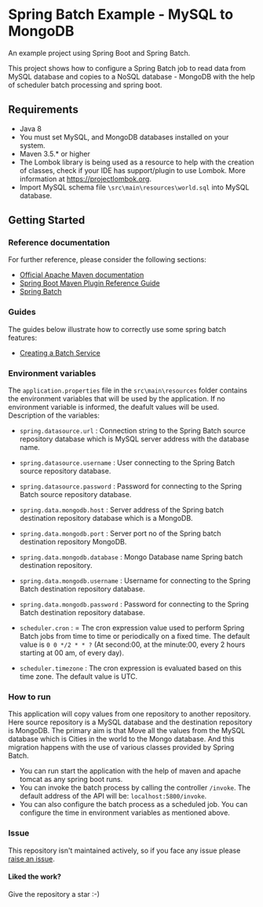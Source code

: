 # Spring Batch Example - MySQL to MongoDB 

An example project using Spring Boot and Spring Batch.

This project shows how to configure a Spring Batch job to read data from MySQL database and copies to a NoSQL database - MongoDB with the help of scheduler batch processing and spring boot.

## Requirements

* Java 8
* You must set MySQL, and MongoDB databases installed on your system.
* Maven 3.5.* or higher
* The Lombok library is being used as a resource to help with the creation of classes, check if your IDE has support/plugin to use Lombok. More information at https://projectlombok.org.
* Import MySQL schema file `\src\main\resources\world.sql` into MySQL database.

## Getting Started

### Reference documentation
For further reference, please consider the following sections:

* [Official Apache Maven documentation](https://maven.apache.org/guides/index.html)
* [Spring Boot Maven Plugin Reference Guide](https://docs.spring.io/spring-boot/docs/2.2.1.RELEASE/maven-plugin/)
* [Spring Batch](https://docs.spring.io/spring-boot/docs/2.2.1.RELEASE/reference/htmlsingle/#howto-batch-applications)

### Guides
The guides below illustrate how to correctly use some spring batch features:

* [Creating a Batch Service](https://spring.io/guides/gs/batch-processing/)

### Environment variables
The `application.properties` file in the `src\main\resources` folder contains the environment variables that will be used by the application.
If no environment variable is informed, the deafult values ​​will be used.
Description of the variables:

* `spring.datasource.url` : Connection string to the Spring Batch source repository database which is MySQL server address with the database name.
* `spring.datasource.username` : User connecting to the Spring Batch source repository database. 
* `spring.datasource.password` : Password for connecting to the Spring Batch source repository database.

* `spring.data.mongodb.host` : Server address of the Spring batch destination repository database which is a MongoDB.
* `spring.data.mongodb.port` : Server port no of the Spring batch destination repository MongoDB.
* `spring.data.mongodb.database` : Mongo Database name Spring batch destination repository.
* `spring.data.mongodb.username` : Username for connecting to the Spring Batch destination repository database.
* `spring.data.mongodb.password` : Password for connecting to the Spring Batch destination repository database.

* `scheduler.cron` : = The cron expression value used to perform Spring Batch jobs from time to time or periodically on a fixed time. The default value is `0 0 */2 * * ?` (At second:00, at the minute:00, every 2 hours starting at 00 am, of every day). 
* `scheduler.timezone` : The cron expression is evaluated based on this time zone. The default value is UTC.

### How to run
This application will copy values from one repository to another repository. Here source repository is a MySQL database and the destination repository is MongoDB. The primary aim is that Move all the values from the MySQL database which is Cities in the world to the Mongo database. And this migration happens with the use of various classes provided by Spring Batch.

* You can run start the application with the help of maven and apache tomcat as any spring boot runs.
* You can invoke the batch process by calling the controller `/invoke`. The default address of the API will be: `localhost:5800/invoke`.
* You can also configure the batch process as a scheduled job. You can configure the time in environment variables as mentioned above.

### Issue
This repository isn't maintained actively, so if you face any issue please <a href="https://github.com/jasimismail/spring-batch-mysql-to-mongdb/issues">raise an issue</a>.

#### Liked the work?
Give the repository a star :-)
